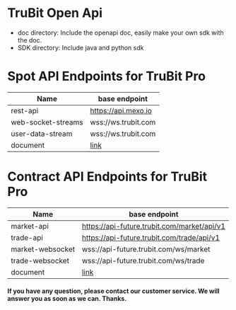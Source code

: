 # TruBit Open Api

* doc directory: Include the openapi doc, easily make your own sdk with the doc.
* SDK directory: Include java and python sdk

# Spot API Endpoints for TruBit Pro
| Name | base endpoint |
| --- | --- |
| rest-api | https://api.mexo.io |
| web-socket-streams | wss://ws.trubit.com |
| user-data-stream | wss://ws.trubit.com |
| document | [link](doc/options-open-api.md)

# Contract API Endpoints for TruBit Pro
Name | base endpoint
------------ | ------------
market-api | https://api-future.trubit.com/market/api/v1
trade-api | https://api-future.trubit.com/trade/api/v1
market-websocket | wss://api-future.trubit.com/ws/market
trade-websocket | wss://api-future.trubit.com/ws/trade
document | [link](doc/contract-api.md)

#### If you have any question, please contact our customer service. We will answer you as soon as we can. Thanks.
